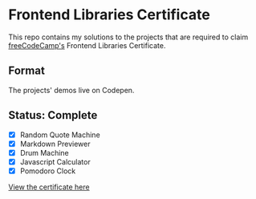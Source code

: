 # Frontend Libraries Certificate
This repo contains my solutions to the projects that are required to claim [freeCodeCamp's](https://www.freecodecamp.org/) Frontend Libraries Certificate.

## Format
The projects' demos live on Codepen.

## Status: Complete
- [x] Random Quote Machine
- [x] Markdown Previewer
- [x] Drum Machine
- [x] Javascript Calculator
- [x] Pomodoro Clock

[View the certificate here](https://www.freecodecamp.org/certification/inasl/front-end-libraries)
